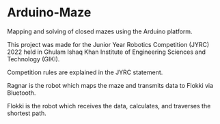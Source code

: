 # Arduino-Maze
Mapping and solving of closed mazes using the Arduino platform.

This project was made for the Junior Year Robotics Competition (JYRC) 2022 held in Ghulam Ishaq Khan Institute of Engineering Sciences and Technology (GIKI).

Competition rules are explained in the JYRC statement.

Ragnar is the robot which maps the maze and transmits data to Flokki via Bluetooth.

Flokki is the robot which receives the data, calculates, and traverses the shortest path.
